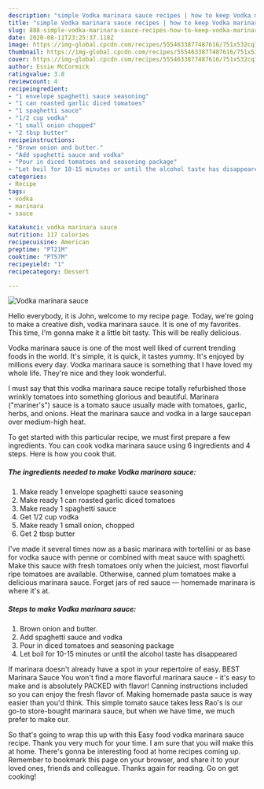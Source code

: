 ```yaml
---
description: "simple Vodka marinara sauce recipes | how to keep Vodka marinara sauce"
title: "simple Vodka marinara sauce recipes | how to keep Vodka marinara sauce"
slug: 888-simple-vodka-marinara-sauce-recipes-how-to-keep-vodka-marinara-sauce
date: 2020-08-11T23:25:37.118Z
image: https://img-global.cpcdn.com/recipes/5554633877487616/751x532cq70/vodka-marinara-sauce-recipe-main-photo.jpg
thumbnail: https://img-global.cpcdn.com/recipes/5554633877487616/751x532cq70/vodka-marinara-sauce-recipe-main-photo.jpg
cover: https://img-global.cpcdn.com/recipes/5554633877487616/751x532cq70/vodka-marinara-sauce-recipe-main-photo.jpg
author: Essie McCormick
ratingvalue: 3.8
reviewcount: 4
recipeingredient:
- "1 envelope spaghetti sauce seasoning"
- "1 can roasted garlic diced tomatoes"
- "1 spaghetti sauce"
- "1/2 cup vodka"
- "1 small onion chopped"
- "2 tbsp butter"
recipeinstructions:
- "Brown onion and butter."
- "Add spaghetti sauce and vodka"
- "Pour in diced tomatoes and seasoning package"
- "Let boil for 10-15 minutes or until the alcohol taste has disappeared"
categories:
- Recipe
tags:
- vodka
- marinara
- sauce

katakunci: vodka marinara sauce 
nutrition: 117 calories
recipecuisine: American
preptime: "PT21M"
cooktime: "PT57M"
recipeyield: "1"
recipecategory: Dessert

---
```



![Vodka marinara sauce](https://img-global.cpcdn.com/recipes/5554633877487616/751x532cq70/vodka-marinara-sauce-recipe-main-photo.jpg)

Hello everybody, it is John, welcome to my recipe page. Today, we're going to make a creative dish, vodka marinara sauce. It is one of my favorites. This time, I'm gonna make it a little bit tasty. This will be really delicious.

Vodka marinara sauce is one of the most well liked of current trending foods in the world. It's simple, it is quick, it tastes yummy. It's enjoyed by millions every day. Vodka marinara sauce is something that I have loved my whole life. They're nice and they look wonderful.

I must say that this vodka marinara sauce recipe totally refurbished those wrinkly tomatoes into something glorious and beautiful. Marinara (&#34;mariner&#39;s&#34;) sauce is a tomato sauce usually made with tomatoes, garlic, herbs, and onions. Heat the marinara sauce and vodka in a large saucepan over medium-high heat.


To get started with this particular recipe, we must first prepare a few ingredients. You can cook vodka marinara sauce using 6 ingredients and 4 steps. Here is how you cook that.

<!--inarticleads1-->

##### The ingredients needed to make Vodka marinara sauce:

1. Make ready 1 envelope spaghetti sauce seasoning
1. Make ready 1 can roasted garlic diced tomatoes
1. Make ready 1 spaghetti sauce
1. Get 1/2 cup vodka
1. Make ready 1 small onion, chopped
1. Get 2 tbsp butter


I&#39;ve made it several times now as a basic marinara with tortellini or as base for vodka sauce with penne or combined with meat sauce with spaghetti. Make this sauce with fresh tomatoes only when the juiciest, most flavorful ripe tomatoes are available. Otherwise, canned plum tomatoes make a delicious marinara sauce. Forget jars of red sauce — homemade marinara is where it&#39;s at. 

<!--inarticleads2-->

##### Steps to make Vodka marinara sauce:

1. Brown onion and butter.
1. Add spaghetti sauce and vodka
1. Pour in diced tomatoes and seasoning package
1. Let boil for 10-15 minutes or until the alcohol taste has disappeared


If marinara doesn&#39;t already have a spot in your repertoire of easy. BEST Marinara Sauce You won&#39;t find a more flavorful marinara sauce - it&#39;s easy to make and is absolutely PACKED with flavor! Canning instructions included so you can enjoy the fresh flavor of. Making homemade pasta sauce is way easier than you&#39;d think. This simple tomato sauce takes less Rao&#39;s is our go-to store-bought marinara sauce, but when we have time, we much prefer to make our. 

So that's going to wrap this up with this Easy food vodka marinara sauce recipe. Thank you very much for your time. I am sure that you will make this at home. There's gonna be interesting food at home recipes coming up. Remember to bookmark this page on your browser, and share it to your loved ones, friends and colleague. Thanks again for reading. Go on get cooking!
